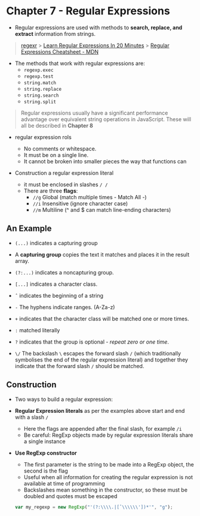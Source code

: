 # Chapter 7 - Regular Expressions

- Regular expressions are used with methods to **search, replace, and extract** information from strings.

> [regexr](https://regexr.com/) > [Learn Regular Expressions In 20 Minutes](https://www.youtube.com/watch?v=rhzKDrUiJVk&t) > [Regular Expressions Cheatsheet - MDN](https://developer.mozilla.org/en-US/docs/Web/JavaScript/Guide/Regular_Expressions/Cheatsheet)

- The methods that work with regular expressions are:
  - `regexp.exec`
  - `regexp.test`
  - `string.match`
  - `string.replace`
  - `string.search`
  - `string.split`

> Regular expressions usually have a significant performance advantage over equivalent string operations in JavaScript.
> These will all be described in **Chapter 8**

- regular expression rols

  - No comments or whitespace.
  - It must be on a single line.
  - It cannot be broken into smaller pieces the way that functions can

- Construction a regular expression literal
  - it must be enclosed in slashes `/ /`
  - There are three **flags**:
    - `//g` Global (match multiple times - Match All -)
    - `//i` Insensitive (ignore character case)
    - `//m` Multiline (^ and $ can match line-ending characters)

## An Example

- `(...)` indicates a capturing group
- A **capturing group** copies the text it matches and places it in the result array.
- `(?:...)` indicates a noncapturing group.
- `[...]` indicates a character class.

- `ˆ` indicates the beginning of a string
- `-` The hyphens indicate ranges. (A-Za-z)
- `+` indicates that the character class will be matched one or more times.
- `:` matched literally
- `?` indicates that the group is optional - _repeat zero or one time_.
- `\/` The backslash `\` escapes the forward slash `/` (which traditionally symbolises the end of the regular expression literal) and together they indicate that the forward slash `/` should be matched.

## Construction

- Two ways to build a regular expression:

- **Regular Expression literals** as per the examples above start and end with a slash `/`

  - Here the flags are appended after the final slash, for example `/i`
  - Be careful: RegExp objects made by regular expression literals share a single instance

- **Use RegExp constructor**

  - The first parameter is the string to be made into a RegExp object, the second is the flag
  - Useful when all information for creating the regular expression is not available at time of programming
  - Backslashes mean something in the constructor, so these must be doubled and quotes must be escaped

  ```js
  var my_regexp = new RegExp("'(?:\\\\.|[ˆ\\\\\\'])*'", "g");
  ```
